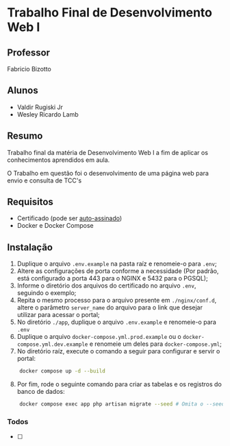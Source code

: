 # Trabalho Final de Desenvolvimento Web I

## Professor
Fabricio Bizotto

## Alunos
- Valdir Rugiski Jr
- Wesley Ricardo Lamb

## Resumo
Trabalho final da matéria de Desenvolvimento Web I a fim de aplicar os conhecimentos aprendidos em aula.

O Trabalho em questão foi o desenvolvimento de uma página web para envio e consulta de TCC's

## Requisitos

- Certificado (pode ser [auto-assinado](https://gist.github.com/WesleyLamb/113348638bedb0b6aeacbe48efd2ae4c))
- Docker e Docker Compose

## Instalação

1. Duplique o arquivo `.env.example` na pasta raíz e renomeie-o para `.env`;
2. Altere as configurações de porta conforme a necessidade (Por padrão, está configurado a porta 443 para o NGINX e 5432 para o PGSQL);
3. Informe o diretório dos arquivos do certificado no arquivo `.env`, seguindo o exemplo;
4. Repita o mesmo processo para o arquivo presente em `./nginx/conf.d`, altere o parâmetro `server_name` do arquivo para o link que desejar utilizar para acessar o portal;
5. No diretório `./app`, duplique o arquivo `.env.example` e renomeie-o para `.env`
6. Duplique o arquivo `docker-compose.yml.prod.example` ou o `docker-compose.yml.dev.example` e renomeie um deles para `docker-compose.yml`;
7. No diretório raíz, execute o comando a seguir para configurar e servir o portal:
```bash
    docker compose up -d --build
```
8. Por fim, rode o seguinte comando para criar as tabelas e os registros do banco de dados:
```bash
    docker compose exec app php artisan migrate --seed # Omita o --seed caso não queira os registros demonstrativos
```

### Todos

 - [ ]